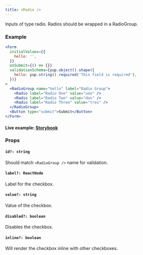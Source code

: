 ```yaml
---
title: <Radio />
---
```


Inputs of type radio. Radios should be wrapped in a RadioGroup.

### Example

```jsx live=true viewCode=true
<Form
  initialValues={{
    hello: '',
  }}
  onSubmit={() => {}}
  validationSchema={yup.object().shape({
    hello: yup.string().required('This field is required'),
  })}
>
  <RadioGroup name="hello" label="Radio Group">
    <Radio label="Radio One" value="uno" />
    <Radio label="Radio Two" value="dos" />
    <Radio label="Radio Three" value="tres" />
  </RadioGroup>
  <Button type="submit">Submit</Button>
</Form>
```

#### Live example: <a href="https://availity.github.io/availity-react/storybook/?path=/story/formik-form--radio"> Storybook</a>

### Props

#### `id?: string`

Should match `<RadioGroup />` name for validation.

#### `label?: ReactNode`

Label for the checkbox.

#### `value?: string`

Value of the checkbox.

#### `disabled?: boolean`

Disables the checkbox.

#### `inline?: boolean`

Will render the checkbox inline with other checkboxes.
